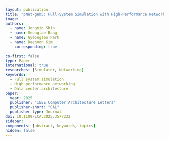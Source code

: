 ```yaml
---
layout: publication
title: "pNet-gem5: Full-System Simulation with High-Performance Networking Enabled by Parallel Network Packet Processing"
image:
authors:
  - name: Jongmin Shin
  - name: Seongtae Bang
  - name: Gyeongseo Park
  - name: Daehoon Kim
    corresponding: true
    
co-first: false
type: Paper
international: true
researches: [Simulator, Networking]
keywords:
  - Full system simulation
  - High performance networking
  - Data center architecture
paper:
  year: 2025
  publisher: "IEEE Computer Architecture Letters"
  publisher-short: "CAL"
  publisher-type: Journal
doi: 10.1109/LCA.2025.3577232
sidebar:
components: [abstract, keywords, topics]
hidden: false
---
```

